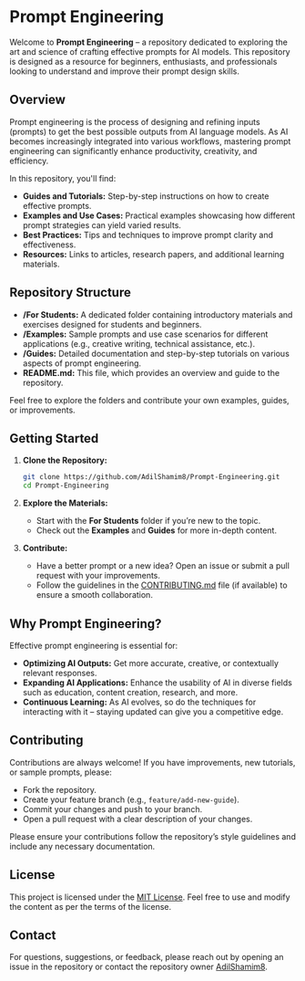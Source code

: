 # Prompt Engineering

Welcome to **Prompt Engineering** – a repository dedicated to exploring the art and science of crafting effective prompts for AI models. This repository is designed as a resource for beginners, enthusiasts, and professionals looking to understand and improve their prompt design skills.

## Overview

Prompt engineering is the process of designing and refining inputs (prompts) to get the best possible outputs from AI language models. As AI becomes increasingly integrated into various workflows, mastering prompt engineering can significantly enhance productivity, creativity, and efficiency.

In this repository, you'll find:
- **Guides and Tutorials:** Step-by-step instructions on how to create effective prompts.
- **Examples and Use Cases:** Practical examples showcasing how different prompt strategies can yield varied results.
- **Best Practices:** Tips and techniques to improve prompt clarity and effectiveness.
- **Resources:** Links to articles, research papers, and additional learning materials.

## Repository Structure

- **/For Students:** A dedicated folder containing introductory materials and exercises designed for students and beginners.
- **/Examples:** Sample prompts and use case scenarios for different applications (e.g., creative writing, technical assistance, etc.).
- **/Guides:** Detailed documentation and step-by-step tutorials on various aspects of prompt engineering.
- **README.md:** This file, which provides an overview and guide to the repository.

Feel free to explore the folders and contribute your own examples, guides, or improvements.

## Getting Started

1. **Clone the Repository:**

   ```bash
   git clone https://github.com/AdilShamim8/Prompt-Engineering.git
   cd Prompt-Engineering
   ```

2. **Explore the Materials:**
   - Start with the **For Students** folder if you’re new to the topic.
   - Check out the **Examples** and **Guides** for more in-depth content.

3. **Contribute:**
   - Have a better prompt or a new idea? Open an issue or submit a pull request with your improvements.
   - Follow the guidelines in the [CONTRIBUTING.md](CONTRIBUTING.md) file (if available) to ensure a smooth collaboration.

## Why Prompt Engineering?

Effective prompt engineering is essential for:
- **Optimizing AI Outputs:** Get more accurate, creative, or contextually relevant responses.
- **Expanding AI Applications:** Enhance the usability of AI in diverse fields such as education, content creation, research, and more.
- **Continuous Learning:** As AI evolves, so do the techniques for interacting with it – staying updated can give you a competitive edge.

## Contributing

Contributions are always welcome! If you have improvements, new tutorials, or sample prompts, please:
- Fork the repository.
- Create your feature branch (e.g., `feature/add-new-guide`).
- Commit your changes and push to your branch.
- Open a pull request with a clear description of your changes.

Please ensure your contributions follow the repository’s style guidelines and include any necessary documentation.

## License

This project is licensed under the [MIT License](LICENSE). Feel free to use and modify the content as per the terms of the license.

## Contact

For questions, suggestions, or feedback, please reach out by opening an issue in the repository or contact the repository owner [AdilShamim8](https://github.com/AdilShamim8).
